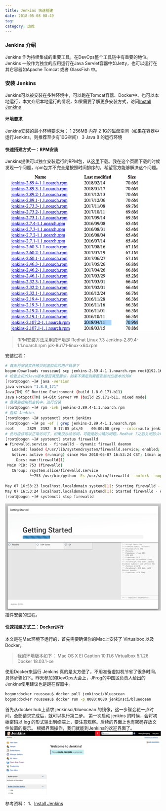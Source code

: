 ```yaml
---
title: Jenkins 快速搭建
date: 2018-05-08 08:49
tag: 
category: 运维
---
```


### Jenkins 介绍

Jenkins 作为持续集成的重要工具，在DevOps整个工具链中有重要的地位。Jenkins 一般作为独立的应用运行在Java Servlet容器中如Jetty，也可以运行在其它容器如Apache Tomcat 或者 GlassFish 中。

### 安装 Jenkins
Jenkins可以被安装在多种环境中，可以跑在Tomcat容器、Docker中、也可以本地运行，本文介绍本地运行的情况，如果需要了解更多安装方式，访问[Install Jenkins](https://jenkins.io/doc/book/installing)

#### 环境要求
Jenkins安装的最小环境要求为：
1 256MB 内存
2 1G的磁盘空间（如果在容器中运行Jenkins，则推荐至少有10G空间）
3 Java 8 的运行环境

#### 快速搭建方式一：RPM安装
Jenkins提供可以独立安装运行的RPM包，从[这里](https://pkg.jenkins.io/redhat-stable/)下载。我在这个页面下载的时候发现一个问题，rpm包并不完全是按照时间排序的，希望官方能够解决这个问题。
![](./20180508-jenkins-quick-start/39469-20180508085029775-1298626335.png)

> RPM安装方法采用的环境是
Redhat Linux 7.3
Jenkins-2.89.4-1.1.noarch.rpm
jdk-8u171-linux-x64.rpm

安装过程：
```bash
# 首先将安装文件拷贝到虚拟机的用户目录下
bogon:Downloads rousseau$ scp jenkins-2.89.4-1.1.noarch.rpm root@192.168.0.101:~
# 检查主机的Java版本是否满足要求，如果不满足则需要安装对应版本的JDK
[root@bogon ~]# java -version
java version "1.8.0_171"
Java(TM) SE Runtime Environment (build 1.8.0_171-b11)
Java HotSpot(TM) 64-Bit Server VM (build 25.171-b11, mixed mode)
# 登录到虚拟机主机中，进行安装
[root@bogon ~]# rpm -ivh jenkins-2.89.4-1.1.noarch.rpm
# 启动 Jenkins
[root@bogon ~]# systemctl start jenkins 
[root@bogon ~]# ps -ef | grep jenkins-2.89.4-1.1.noarch.rpm 
root      2829  2392  0 17:05 pts/0    00:00:00 grep --color=auto jenkins-2.89.4-1.1.noarch.rpm
# 此时应该可以正常访问了，如果没办法访问，可能是防火墙的问题。Redhat 7之后关闭防火墙的命令有所变化，需要注意
[root@bogon ~]# systemctl status firewalld
● firewalld.service - firewalld - dynamic firewall daemon
   Loaded: loaded (/usr/lib/systemd/system/firewalld.service; enabled; vendor preset: enabled)
   Active: active (running) since Mon 2018-05-07 16:53:24 CST; 14min ago
     Docs: man:firewalld(1)
 Main PID: 753 (firewalld)
   CGroup: /system.slice/firewalld.service
           └─753 /usr/bin/python -Es /usr/sbin/firewalld --nofork --nopid

May 07 16:53:23 localhost.localdomain systemd[1]: Starting firewalld - dynamic firewall daemon...
May 07 16:53:24 localhost.localdomain systemd[1]: Started firewalld - dynamic firewall daemon.
[root@bogon ~]# systemctl stop firewalld
```
![](./20180508-jenkins-quick-start/39469-20180508085103438-1435698666.png)
插件安装的过程。

#### 快速搭建方式二：Docker运行

本文是在Mac环境下运行的，首先需要确保你的Mac上安装了 Virtualbox 以及 Docker。
> 我的环境版本如下：
Mac OS X EI Caption 10.11.6
Virtualbox 5.1.26
Docker 18.03.1-ce

使用Docker来运行 Jenkins 真的是太方便了，不用准备虚拟机节省了很多时间，具体步骤如下。昨天参加的DevOps大会上，JFrog的中国区负责人给出的Jenkins使用建议也是跑在容器中。
```bash
bogon:docker rousseau$ docker pull jenkinsci/blueocean
bogon:docker rousseau$ docker run -p 8080:8080 jenkinsci/blueocean
```
首先从docker hub上请求 jenkinsci/blueocean 的镜像，这一步骤会花一点时间，全部请求完成后，就可以执行第二步。
第一次启动 jenkins 的时候，会将初始密码以 log 的形式输出到终端上，要注意观察。后续的界面上也有密码存放文件位置的提示。
根据界面操作，我们就能到Jenkins的欢迎界面了。
![](./20180508-jenkins-quick-start/39469-20180508085002672-1082837803.png)
参考资料：
1、[Install Jenkins](https://jenkins.io/doc/book/installing)












